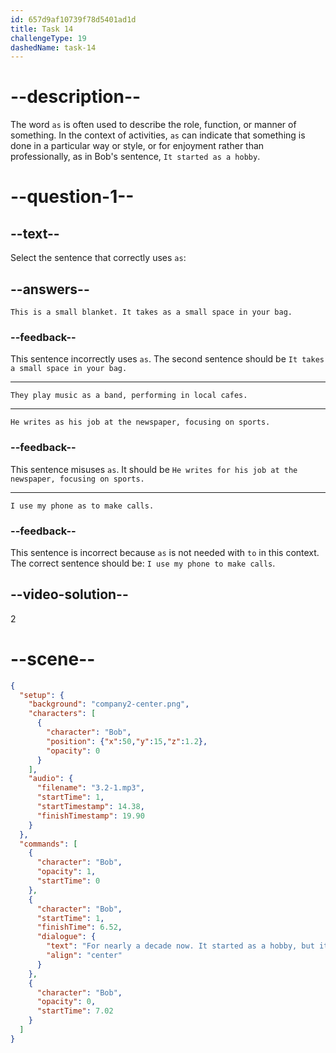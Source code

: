 ```yaml
---
id: 657d9af10739f78d5401ad1d
title: Task 14
challengeType: 19
dashedName: task-14
---
```


<!-- (Audio) Bob: For nearly a decade now. It started as a hobby, but it has become a significant part of my life. -->

# --description--

The word `as` is often used to describe the role, function, or manner of something. In the context of activities, `as` can indicate that something is done in a particular way or style, or for enjoyment rather than professionally, as in Bob's sentence, `It started as a hobby`.

# --question-1--

## --text--

Select the sentence that correctly uses `as`:

## --answers--

`This is a small blanket. It takes as a small space in your bag.`

### --feedback--

This sentence incorrectly uses `as`. The second sentence should be `It takes a small space in your bag.`

---

`They play music as a band, performing in local cafes.`

---

`He writes as his job at the newspaper, focusing on sports.`

### --feedback--

This sentence misuses `as`. It should be `He writes for his job at the newspaper, focusing on sports.`

---

`I use my phone as to make calls.`

### --feedback--

This sentence is incorrect because `as` is not needed with `to` in this context. The correct sentence should be: `I use my phone to make calls`.

## --video-solution--

2

# --scene--

```json
{
  "setup": {
    "background": "company2-center.png",
    "characters": [
      {
        "character": "Bob",
        "position": {"x":50,"y":15,"z":1.2},
        "opacity": 0
      }
    ],
    "audio": {
      "filename": "3.2-1.mp3",
      "startTime": 1,
      "startTimestamp": 14.38,
      "finishTimestamp": 19.90
    }
  },
  "commands": [
    {
      "character": "Bob",
      "opacity": 1,
      "startTime": 0
    },
    {
      "character": "Bob",
      "startTime": 1,
      "finishTime": 6.52,
      "dialogue": {
        "text": "For nearly a decade now. It started as a hobby, but it's become a significant part of my life.",
        "align": "center"
      }
    },
    {
      "character": "Bob",
      "opacity": 0,
      "startTime": 7.02
    }
  ]
}
```
